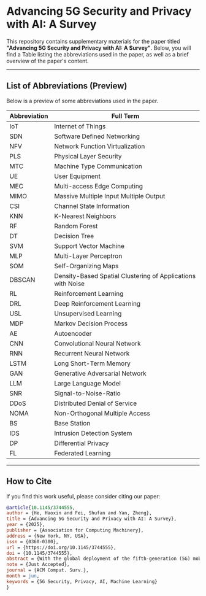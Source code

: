 # Advancing 5G Security and Privacy with AI: A Survey

This repository contains supplementary materials for the paper titled **"Advancing 5G Security and Privacy with AI: A Survey"**. Below, you will find a Table listing the abbreviations used in the paper, as well as a brief overview of the paper's content.

---

## List of Abbreviations (Preview)

Below is a preview of some abbreviations used in the paper. 

| Abbreviation | Full Term                                                   |
| ------------ | ----------------------------------------------------------- |
| IoT          | Internet of Things                                          |
| SDN          | Software Defined Networking                                 |
| NFV          | Network Function Virtualization                             |
| PLS          | Physical Layer Security                                     |
| MTC          | Machine Type Communication                                  |
| UE           | User Equipment                                              |
| MEC          | Multi-access Edge Computing                                 |
| MIMO         | Massive Multiple Input Multiple Output                      |
| CSI          | Channel State Information                                   |
| KNN          | K-Nearest Neighbors                                         |
| RF           | Random Forest                                               |
| DT           | Decision Tree                                               |
| SVM          | Support Vector Machine                                      |
| MLP          | Multi-Layer Perceptron                                      |
| SOM          | Self-Organizing Maps                                        |
| DBSCAN       | Density-Based Spatial Clustering of Applications with Noise |
| RL           | Reinforcement Learning                                      |
| DRL          | Deep Reinforcement Learning                                 |
| USL          | Unsupervised Learning                                       |
| MDP          | Markov Decision Process                                     |
| AE           | Autoencoder                                                 |
| CNN          | Convolutional Neural Network                                |
| RNN          | Recurrent Neural Network                                    |
| LSTM         | Long Short-Term Memory                                      |
| GAN          | Generative Adversarial Network                              |
| LLM          | Large Language Model                                        |
| SNR          | Signal-to-Noise-Ratio                                       |
| DDoS         | Distributed Denial of Service                               |
| NOMA         | Non-Orthogonal Multiple Access                              |
| BS           | Base Station                                                |
| IDS          | Intrusion Detection System                                  |
| DP           | Differential Privacy                                        |
| FL           | Federated Learning                                          |

---

## How to Cite

If you find this work useful, please consider citing our paper:

```bibtex
@article{10.1145/3744555,
author = {He, Haoxin and Fei, Shufan and Yan, Zheng},
title = {Advancing 5G Security and Privacy with AI: A Survey},
year = {2025},
publisher = {Association for Computing Machinery},
address = {New York, NY, USA},
issn = {0360-0300},
url = {https://doi.org/10.1145/3744555},
doi = {10.1145/3744555},
abstract = {With the global deployment of the fifth-generation (5G) mobile technology, a new era characterized by ultra-high data speeds, ultra-low latency, and massive connectivity has emerged. However, these advancements also introduce new security and privacy challenges. The integration of new technologies in 5G has fundamentally altered the network structure, rendering traditional security methods inadequate. Artificial intelligence (AI), with its advanced data analysis and pattern recognition capabilities, is a promising solution to enhance security and privacy in 5G networks. While existing surveys discuss AI applications for 5G, there is a lack of a comprehensive survey on the performance of various AI-based solutions for 5G security and privacy. This paper aims to fill this gap by providing an in-depth review of the latest advancements in AI for 5G security and privacy. We begin with an overview of the security and privacy challenges in 5G networks, including potential vulnerabilities, attack vectors, and privacy issues. We then propose a set of evaluation criteria for assessing various AI-based solutions. Following this, we present a taxonomy of AI-based security and privacy solutions and review the latest advancements. Finally, we identify open issues and propose future directions for utilizing AI to enhance 5G security and privacy.},
note = {Just Accepted},
journal = {ACM Comput. Surv.},
month = jun,
keywords = {5G Security, Privacy, AI, Machine Learning}
}
